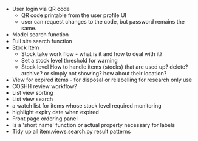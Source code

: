 - User login via QR code
  - QR code printable from the user profile UI
  - user can request changes to the code, but password remains the same.
- Model search function
- Full site search function
- Stock Item 
  - Stock take work flow - what is it and how to deal with it?
  - Set a stock level threshold for warning
  - Stock level How to handle items (stocks) that are used up? delete? archive? or simply not showing? how about their location? 
- View for expired items - for disposal or relabelling for research only use
- COSHH review workflow?
- List view sorting
- List view search
- a watch list for items whose stock level required monitoring
- highlight expiry date when expired
- Front page ordering panel
- Is a 'short name' function or actual property necessary for labels
- Tidy up all item.views.search.py result patterns